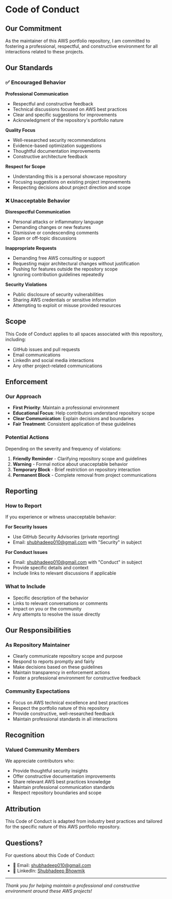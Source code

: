 # Code of Conduct

## Our Commitment

As the maintainer of this AWS portfolio repository, I am committed to fostering a professional, respectful, and constructive environment for all interactions related to these projects.

## Our Standards

### ✅ Encouraged Behavior

**Professional Communication**
- Respectful and constructive feedback
- Technical discussions focused on AWS best practices
- Clear and specific suggestions for improvements
- Acknowledgment of the repository's portfolio nature

**Quality Focus**
- Well-researched security recommendations
- Evidence-based optimization suggestions
- Thoughtful documentation improvements
- Constructive architecture feedback

**Respect for Scope**
- Understanding this is a personal showcase repository
- Focusing suggestions on existing project improvements
- Respecting decisions about project direction and scope

### ❌ Unacceptable Behavior

**Disrespectful Communication**
- Personal attacks or inflammatory language
- Demanding changes or new features
- Dismissive or condescending comments
- Spam or off-topic discussions

**Inappropriate Requests**
- Demanding free AWS consulting or support
- Requesting major architectural changes without justification
- Pushing for features outside the repository scope
- Ignoring contribution guidelines repeatedly

**Security Violations**
- Public disclosure of security vulnerabilities
- Sharing AWS credentials or sensitive information
- Attempting to exploit or misuse provided resources

## Scope

This Code of Conduct applies to all spaces associated with this repository, including:
- GitHub issues and pull requests
- Email communications
- LinkedIn and social media interactions
- Any other project-related communications

## Enforcement

### Our Approach
- **First Priority**: Maintain a professional environment
- **Educational Focus**: Help contributors understand repository scope
- **Clear Communication**: Explain decisions and boundaries
- **Fair Treatment**: Consistent application of these guidelines

### Potential Actions
Depending on the severity and frequency of violations:

1. **Friendly Reminder** - Clarifying repository scope and guidelines
2. **Warning** - Formal notice about unacceptable behavior
3. **Temporary Block** - Brief restriction on repository interaction
4. **Permanent Block** - Complete removal from project communications

## Reporting

### How to Report
If you experience or witness unacceptable behavior:

**For Security Issues**
- Use GitHub Security Advisories (private reporting)
- Email: shubhadeep010@gmail.com with "Security" in subject

**For Conduct Issues**
- Email: shubhadeep010@gmail.com with "Conduct" in subject
- Provide specific details and context
- Include links to relevant discussions if applicable

### What to Include
- Specific description of the behavior
- Links to relevant conversations or comments
- Impact on you or the community
- Any attempts to resolve the issue directly

## Our Responsibilities

### As Repository Maintainer
- Clearly communicate repository scope and purpose
- Respond to reports promptly and fairly
- Make decisions based on these guidelines
- Maintain transparency in enforcement actions
- Foster a professional environment for constructive feedback

### Community Expectations
- Focus on AWS technical excellence and best practices
- Respect the portfolio nature of this repository
- Provide constructive, well-researched feedback
- Maintain professional standards in all interactions

## Recognition

### Valued Community Members
We appreciate contributors who:
- Provide thoughtful security insights
- Offer constructive documentation improvements
- Share relevant AWS best practices knowledge
- Maintain professional communication standards
- Respect repository boundaries and scope

## Attribution

This Code of Conduct is adapted from industry best practices and tailored for the specific nature of this AWS portfolio repository.

## Questions?

For questions about this Code of Conduct:
- 📧 Email: shubhadeep010@gmail.com
- 💼 LinkedIn: [Shubhadeep Bhowmik](https://www.linkedin.com/in/shubhadeep-bhowmik-74b5a214b)

---

*Thank you for helping maintain a professional and constructive environment around these AWS projects!*
